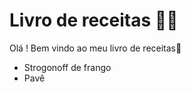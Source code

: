 # Livro de receitas :man_cook:

Olá ! Bem vindo ao meu livro de receitas:wave:

- Strogonoff de frango
- Pavê

